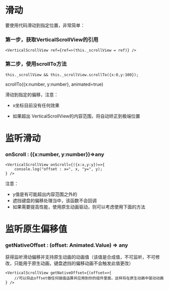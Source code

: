 # 滑动

要使用代码滑动到指定位置，非常简单：

### 第一步，获取VerticalScrollView的引用
```$js
<VerticalScrollView ref={ref=>(this._scrollView = ref)} />
```

### 第二步，使用scrollTo方法
```$js
this._scrollView && this._scrollView.scrollTo({x:0,y:100});
```

scrollTo({x:number, y:number}, animated=true)

滑动到指定的偏移，注意：

* x坐标目前没有任何效果

* 如果超出 VerticalScrollView的内容范围，将自动矫正到极端位置


# 监听滑动

### onScroll : ({x:number, y:number})=>any

```$js
<VerticalScrollView onScroll={({x:x,y:y})=>{
    console.log("offset : x=", x, "y=", y);
} />
```

注意：

* y值是有可能超出内容范围之外的
* 遮挡键盘的偏移处理当中，该函数不会回调
* 如果需要提高性能，使用原生动画驱动，则可以考虑使用下面的方法

# 监听原生偏移值

### getNativeOffset : (offset: Animated.Value) => any

获得监听滑动偏移并支持原生动画的动画值（该值是合成值，不可监听，不可修改，只能用于原生动画，键盘遮挡的偏移动画不会触发此值更改）

```$js
<VerticalScrollView getNativeOffset={(offset=>{
    //可以将此offset做任何插值运算并应用到你的组件里面，这样将在原生动画中驱动动画
} />
```


